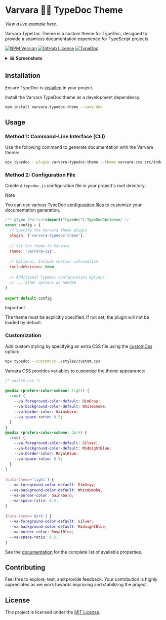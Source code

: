 # Varvara 🤦‍♀️ TypeDoc Theme

_View a_ [_live example here_](https://marcmarine.github.io/western-signs).

Varvara TypeDoc Theme is a custom theme for TypeDoc, designed to provide a seamless documentation experience for TypeScript projects.

[![NPM Version](https://img.shields.io/npm/v/varvara-typedoc-theme)](https://www.npmjs.com/package/varvara-typedoc-theme)
[![GitHub License](https://img.shields.io/github/license/marcmarine/varvara-js)](https://github.com/marcmarine/varvara-js/blob/main/LICENSE)
[![TypeDoc](https://img.shields.io/badge/view-CHANGELOG.md-blue.svg)](https://github.com/marcmarine/varvara-js/blob/main/packages/typedoc-theme/CHANGELOG.md)

<details close>
<summary>🖼️ <strong>Screenshots</strong></summary>

![Dark example](https://github.com/marcmarine/varvara-js/raw/main/packages/typedoc-theme/basic-example/example-dark.png)

![Light example](https://github.com/marcmarine/western-signs/raw/main/packages/typedoc-theme/basic-example/example-light.png)

> [!TIP]
> The theme is [fully customizable](#customization) 🚀.

</details>

## Installation

Ensure TypeDoc is [installed](https://typedoc.org/index.html#quick-start) in your project.

Install the Varvara TypeDoc theme as a development dependency:

```bash
npm install varvara-typedoc-theme --save-dev
```

## Usage

### Method 1: Command-Line Interface (CLI)

Use the following command to generate documentation with the Varvara theme:

```bash
npx typedoc --plugin varvara-typedoc-theme --theme varvara-css src/index.ts
```

### Method 2: Configuration File

Create a `typedoc.js` configuration file in your project's root directory:

> [!NOTE]
> You can use various TypeDoc [configuration files](https://typedoc.org/documents/Options.Configuration.html) to customize your documentation generation.

```js
/** @type {Partial<import("typedoc").TypeDocOptions>} */
const config = {
  // Specify the Varvara theme plugin
  plugin: ['varvara-typedoc-theme'],

  // Set the theme to Varvara
  theme: 'varvara-css',

  // Optional: Include version information
  includeVersion: true

  // Additional TypeDoc configuration options
  // ... other options as needed
}

export default config
```

> [!IMPORTANT]
> The theme must be explicitly specified. If not set, the plugin will not be loaded by default.

### Customization

Add custom styling by specifying an extra CSS file using the [customCss](https://typedoc.org/documents/Options.Output.html#customcss) option:

```bash
npx typedoc --customCss ./styles/custom.css
```

Varvara CSS provides variables to customize the theme appearance:

```css
/* custom.css */

@media (prefers-color-scheme: light) {
  :root {
    --va-foreground-color-default: DimGray;
    --va-background-color-default: WhiteSmoke;
    --va-border-color: Gainsboro;
    --va-space-ratio: 0.5;
  }
}
@media (prefers-color-scheme: dark) {
  :root {
    --va-foreground-color-default: Silver;
    --va-background-color-default: MidnightBlue;
    --va-border-color: RoyalBlue;
    --va-space-ratio: 0.5;
  }
}

[data-theme='light'] {
  --va-foreground-color-default: DimGray;
  --va-background-color-default: WhiteSmoke;
  --va-border-color: Gainsboro;
  --va-space-ratio: 0.5;
}

[data-theme='dark'] {
  --va-foreground-color-default: Silver;
  --va-background-color-default: MidnightBlue;
  --va-border-color: RoyalBlue;
  --va-space-ratio: 0.5;
}
```

See the [documentation](https://varvara.js.org/variables) for the complete list of available properties.

## Contributing

Feel free to explore, test, and provide feedback. Your contribution is highly appreciated as we work towards improving and stabilizing the project.

## License

This project is licensed under the [MIT License](https://github.com/marcmarine/varvara-js/blob/main/LICENSE).
